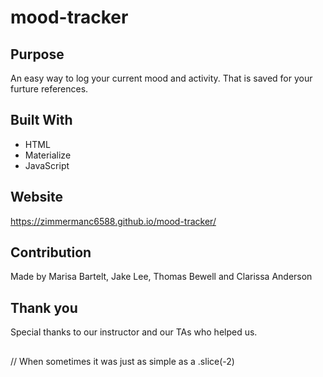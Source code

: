 # mood-tracker

## Purpose
 An easy way to log your current mood and activity. That is saved for your furture references.
 
 ## Built With 
 * HTML
 * Materialize
 * JavaScript

## Website 
https://zimmermanc6588.github.io/mood-tracker/

## Contribution
Made by Marisa Bartelt, Jake Lee, Thomas Bewell and Clarissa Anderson

## Thank you
Special thanks to our instructor and our TAs who helped us. 
##
// When sometimes it was just as simple as a .slice(-2)

 
 
 
